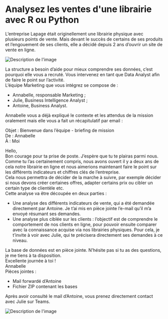 # Analysez les ventes d'une librairie avec R ou Python

L’entreprise Lapage était originellement une librairie physique avec plusieurs points de vente. Mais devant le succès de certains de ses produits et l’engouement de ses clients, elle a décidé depuis 2 ans d’ouvrir un site de vente en ligne.  

![Description de l'image](https://user.oc-static.com/upload/2020/11/23/16061367402655_Capture%20d%E2%80%99e%CC%81cran%202020-11-23%20a%CC%80%2014.05.04.png)

La structure a besoin d’aide pour mieux comprendre ses données, c’est pourquoi elle vous a recruté. Vous intervenez en tant que Data Analyst afin de faire le point sur l’activité.   
L’équipe Marketing que vous intégrez se compose de :   
- Annabelle, responsable Marketing ;
- Julie, Business Intelligence Analyst ;
- Antoine, Business Analyst.
  
 Annabelle vous a déjà expliqué le contexte et les attendus de la mission oralement mais elle vous a fait un récapitulatif par email :   
 
Objet : Bienvenue dans l’équipe - briefing de mission  
De : Annabelle  
À : Moi  
 
Hello,  
Bon courage pour ta prise de poste. J’espère que tu te plairas parmi nous.  
Comme tu l’as certainement compris, nous avons ouvert il y a deux ans de cela notre librairie en ligne et nous aimerions maintenant faire le point sur les différents indicateurs et chiffres clés de l’entreprise.   
Cela nous permettra de décider de la marche à suivre, par exemple décider si nous devons créer certaines offres, adapter certains prix ou cibler un certain type de clientèle etc.  
Cette analyse va être découpée en deux parties :  
- Une analyse des différents indicateurs de vente, qui a été demandée directement par Antoine. Je t’ai mis en pièce jointe l’e-mail qu’il m’a envoyé résumant ses demandes.    
- Une analyse plus ciblée sur les clients : l’objectif est de comprendre le comportement de nos clients en ligne, pour pouvoir ensuite comparer avec la connaissance acquise via nos librairies physiques. Pour cela, je t’invite à voir avec Julie, qui te précisera directement ses demandes à ce niveau.
  
La base de données est en pièce jointe. N’hésite pas si tu as des questions, je me tiens à ta disposition.  
Excellente journée à toi !  
Annabelle  
Pièces jointes :  
- Mail forwardé d’Antoine
- Fichier ZIP contenant les bases

Après avoir consulté le mail d’Antoine, vous prenez directement contact avec Julie sur Teams.  

![Description de l'image](https://user.oc-static.com/upload/2023/10/09/16968513463863_P6%20DAN%20-%20Teams.jpg)

